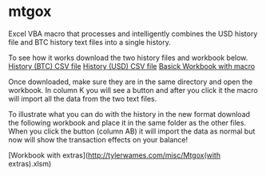 mtgox
=====

Excel VBA macro that processes and intelligently combines the USD history file and BTC history text files into a single history.

To see how it works download the two history files and workbook below.
[History (BTC) CSV file](http://tylerwames.com/misc/history_BTC.csv)
[History (USD) CSV file](http://tylerwames.com/misc/history_BTC.csv)
[Basick Workbook with macro](http://tylerwames.com/misc/Mtgox.xlsm)

Once downloaded, make sure they are in the same directory and open the workbook.  In column K you will see a button and after you click it the macro will import all the data from the two text files.

To illustrate what you can do with the history in the new format download the following workbook and place it in the same folder as the other files.  When you click the button (column AB) it will import the data as normal but now will show the transaction effects on your balance!

[Workbook with extras](http://tylerwames.com/misc/Mtgox(with extras).xlsm)

